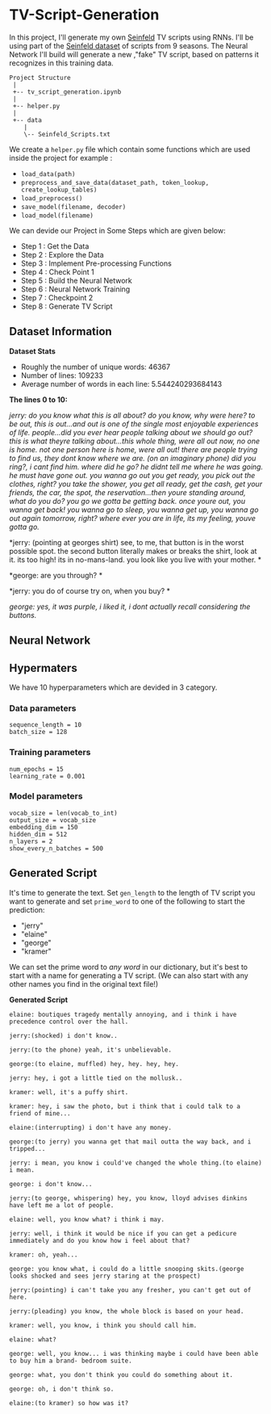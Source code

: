 # TV-Script-Generation

In this project, I'll generate my own [Seinfeld](https://en.wikipedia.org/wiki/Seinfeld) TV scripts using RNNs.  I'll be using part of the [Seinfeld dataset](https://www.kaggle.com/thec03u5/seinfeld-chronicles#scripts.csv) of scripts from 9 seasons.  The Neural Network I'll build will generate a new ,"fake" TV script, based on patterns it recognizes in this training data.
```
Project Structure
 |
 +-- tv_script_generation.ipynb
 |  
 +-- helper.py
 |  
 +-- data
    |  
    \-- Seinfeld_Scripts.txt

```

We create a `helper.py` file which contain some functions which are used inside the project for example : 
* `load_data(path)`
* `preprocess_and_save_data(dataset_path, token_lookup, create_lookup_tables)`
* `load_preprocess()`
* `save_model(filename, decoder)`
* `load_model(filename)`

We can devide our Project in Some Steps which are given below:

* Step 1 : Get the Data  
* Step 2 : Explore the Data  
* Step 3 : Implement Pre-processing Functions  
* Step 4 : Check Point 1  
* Step 5 : Build the Neural Network  
* Step 6 : Neural Network Training  
* Step 7 : Checkpoint 2  
* Step 8 : Generate TV Script  

## Dataset Information

**Dataset Stats**
* Roughly the number of unique words: 46367
* Number of lines: 109233
* Average number of words in each line: 5.544240293684143

**The lines 0 to 10:**

*jerry: do you know what this is all about? do you know, why were here? to be out, this is out...and out is one of the single most enjoyable experiences of life. people...did you ever hear people talking about we should go out? this is what theyre talking about...this whole thing, were all out now, no one is home. not one person here is home, were all out! there are people trying to find us, they dont know where we are. (on an imaginary phone) did you ring?, i cant find him. where did he go? he didnt tell me where he was going. he must have gone out. you wanna go out you get ready, you pick out the clothes, right? you take the shower, you get all ready, get the cash, get your friends, the car, the spot, the reservation...then youre standing around, what do you do? you go we gotta be getting back. once youre out, you wanna get back! you wanna go to sleep, you wanna get up, you wanna go out again tomorrow, right? where ever you are in life, its my feeling, youve gotta go.*

*jerry: (pointing at georges shirt) see, to me, that button is in the worst possible spot. the second button literally makes or breaks the shirt, look at it. its too high! its in no-mans-land. you look like you live with your mother. *

*george: are you through? *

*jerry: you do of course try on, when you buy? *

*george: yes, it was purple, i liked it, i dont actually recall considering the buttons.*

## Neural Network 

## Hypermaters
We have 10 hyperparameters which are devided in 3 category.

### Data parameters
`sequence_length = 10`  
`batch_size = 128`  

### Training parameters
`num_epochs = 15`  
`learning_rate = 0.001`

### Model parameters
`vocab_size = len(vocab_to_int)`  
`output_size = vocab_size`  
`embedding_dim = 150`  
`hidden_dim = 512`  
`n_layers = 2`  
`show_every_n_batches = 500`  

## Generated Script

It's time to generate the text. Set `gen_length` to the length of TV script you want to generate and set `prime_word` to one of the following to start the prediction:
- "jerry"
- "elaine"
- "george"
- "kramer"

We can set the prime word to _any word_ in our dictionary, but it's best to start with a name for generating a TV script. (We can also start with any other names you find in the original text file!)

**Generated Script**

```
elaine: boutiques tragedy mentally annoying, and i think i have precedence control over the hall.

jerry:(shocked) i don't know..

jerry:(to the phone) yeah, it's unbelievable.

george:(to elaine, muffled) hey, hey. hey, hey.

jerry: hey, i got a little tied on the mollusk..

kramer: well, it's a puffy shirt.

kramer: hey, i saw the photo, but i think that i could talk to a friend of mine...

elaine:(interrupting) i don't have any money.

george:(to jerry) you wanna get that mail outta the way back, and i tripped...

jerry: i mean, you know i could've changed the whole thing.(to elaine) i mean.

george: i don't know...

jerry:(to george, whispering) hey, you know, lloyd advises dinkins have left me a lot of people.

elaine: well, you know what? i think i may.

jerry: well, i think it would be nice if you can get a pedicure immediately and do you know how i feel about that?

kramer: oh, yeah...

george: you know what, i could do a little snooping skits.(george looks shocked and sees jerry staring at the prospect)

jerry:(pointing) i can't take you any fresher, you can't get out of here.

jerry:(pleading) you know, the whole block is based on your head.

kramer: well, you know, i think you should call him.

elaine: what?

george: well, you know... i was thinking maybe i could have been able to buy him a brand- bedroom suite.

george: what, you don't think you could do something about it.

george: oh, i don't think so.

elaine:(to kramer) so how was it?
```
